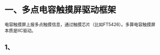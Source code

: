 # 一、多点电容触摸屏驱动框架

电容触摸屏上报多点触摸信息，通过触摸芯片（比如FT5426）。多算电容触摸屏本质是IIC驱动。
## 1、
<!--stackedit_data:
eyJoaXN0b3J5IjpbLTEyOTIzNDU1MTgsLTIwODg3NDY2MTJdfQ
==
-->